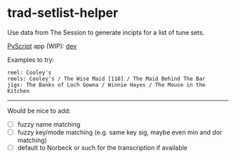 # trad-setlist-helper

Use data from The Session to generate incipts for a list of tune sets.

[PyScript](https://pyscript.net) app (WIP):
[dev](https://raw.githack.com/zmoon/trad-setlist-helper/main/app/)

Examples to try:

```
reel: Cooley's
reels: Cooley's / The Wise Maid [118] / The Maid Behind The Bar
jigs: The Banks of Loch Gowna / Winnie Hayes / The Mouse in the Kitchen
```

---

Would be nice to add:

- [ ] fuzzy name matching
- [ ] fuzzy key/mode matching (e.g. same key sig, maybe even min and dor matching)
- [ ] default to Norbeck or such for the transcription if available
